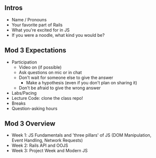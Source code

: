 ## Intros

- Name / Pronouns
- Your favorite part of Rails
- What you're excited for in JS
- If you were a noodle, what kind you would be?

## Mod 3 Expectations
- Participation
  - Video on (if possible)
  - Ask questions on mic or in chat
  - Don't wait for someone else to give the answer
    - Make a hypothesis (even if you don't plan on sharing it)
  - Don't be afraid to give the wrong answer
- Labs/Pacing
- Lecture Code: clone the class repo!
- Breaks
- Question-asking hours

## Mod 3 Overview
- Week 1: JS Fundamentals and 'three pillars' of JS (DOM Manipulation, Event Handling, Network Requests)
- Week 2: Rails API and OOJS
- Week 3: Project Week and Modern JS